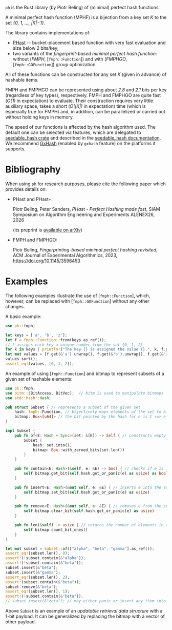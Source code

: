 `ph` is the Rust library (by Piotr Beling) of (minimal) perfect hash functions.

A minimal perfect hash function (MPHF) is a bijection from a key set *K* to the set *{0, 1, ..., |K|−1}*.

The library contains implementations of:
- [PHast](`phast::Function`) -- bucket-placement based function with very fast evaluation and size below 2 bits/key,
- two variants of the *fingerprint-based minimal perfect hash function*:
without (*FMPH*, [`fmph::Function`]) and with (*FMPHGO*, [`fmph::GOFunction`]) group optimization.

All of these functions can be constructed for any set *K* (given in advance) of hashable items.

FMPH and FMPHGO can be represented using about *2.8* and *2.1* bits per key (regardless of key types), respectively.
FMPH and FMPHGO are quite fast (*O(1)* in expectation) to evaluate. Their construction requires very little auxiliary space, takes a short (*O(|K|)* in expectation) time (which is especially true for FMPH) and, in addition, can be parallelized or carried out without holding keys in memory.

The speed of our functions is affected by the hash algorithm used.
The default one can be selected via features, which are delegated to [seedable_hash crate](seedable_hash) and described in the [seedable_hash documentation](seedable_hash).
We recommend [GxHash](https://crates.io/crates/gxhash) (enabled by `gxhash` feature) on the platforms it supports.

# Bibliography
When using `ph` for research purposes, please cite the following paper which provides details on:
* PHast and PHast+:
  
  Piotr Beling, Peter Sanders, *PHast - Perfect Hashing made fast*, SIAM Symposium on Algorithm Engineering and Experiments ALENEX26, 2026

  (its preprint is [available on arXiv](https://arxiv.org/abs/2504.17918))

* FMPH and FMPHGO:

  Piotr Beling, *Fingerprinting-based minimal perfect hashing revisited*, ACM Journal of Experimental Algorithmics, 2023, <https://doi.org/10.1145/3596453>

# Examples
The following examples illustrate the use of [`fmph::Function`], which, however, can be replaced with [`fmph::GOFunction`] without any other changes.

A basic example:
```rust
use ph::fmph;

let keys = ['a', 'b', 'z'];
let f = fmph::Function::from(keys.as_ref());
// f assigns each key a unique number from the set {0, 1, 2}
for k in keys { println!("The key {} is assigned the value {}.", k, f.get(&k).unwrap()); }
let mut values = [f.get(&'a').unwrap(), f.get(&'b').unwrap(), f.get(&'z').unwrap()];
values.sort();
assert_eq!(values, [0, 1, 2]);
```

An example of using [`fmph::Function`] and bitmap to represent subsets of a given set of hashable elements:
```rust
use ph::fmph;
use bitm::{BitAccess, BitVec};  // bitm is used to manipulate bitmaps
use std::hash::Hash;

pub struct Subset { // represents a subset of the given set
    hash: fmph::Function, // bijectively maps elements of the set to bits of bitmap
    bitmap: Box<[u64]> // the bit pointed by the hash for e is 1 <=> e is in the subset
}

impl Subset {
    pub fn of<E: Hash + Sync>(set: &[E]) -> Self { // constructs empty subset of the given set
        Subset {
            hash: set.into(),
            bitmap: Box::with_zeroed_bits(set.len())
        }
    }

    pub fn contain<E: Hash>(&self, e: &E) -> bool { // checks if e is in the subset
        self.bitmap.get_bit(self.hash.get_or_panic(e) as usize) as bool
    }

    pub fn insert<E: Hash>(&mut self, e: &E) { // inserts e into the subset
        self.bitmap.set_bit(self.hash.get_or_panic(e) as usize)
    }

    pub fn remove<E: Hash>(&mut self, e: &E) { // removes e from the subset
        self.bitmap.clear_bit(self.hash.get_or_panic(e) as usize)
    }

    pub fn len(&self) -> usize { // returns the number of elements in the subset
        self.bitmap.count_bit_ones()
    }
}

let mut subset = Subset::of(["alpha", "beta", "gamma"].as_ref());
assert_eq!(subset.len(), 0);
assert!(!subset.contain(&"alpha"));
assert!(!subset.contain(&"beta"));
subset.insert(&"beta");
subset.insert(&"gamma");
assert_eq!(subset.len(), 2);
assert!(subset.contain(&"beta"));
subset.remove(&"beta");
assert_eq!(subset.len(), 1);
assert!(!subset.contain(&"beta"));
// subset.insert(&"zeta"); // may either panic or insert any item into subset
```

Above `Subset` is an example of an *updatable retrieval data structure* with a 1-bit payload.
It can be generalized by replacing the bitmap with a vector of other payload.